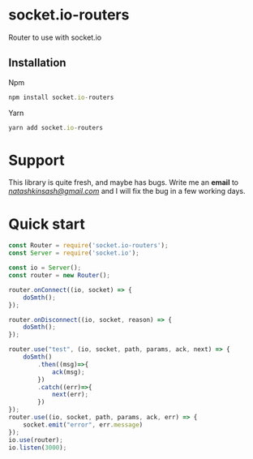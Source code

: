socket.io-routers
================

Router to use with socket.io


## Installation

Npm
```javascript
npm install socket.io-routers
```

Yarn
```javascript
yarn add socket.io-routers
```

# Support

This library is quite fresh, and maybe has bugs. Write me an **email** to *natashkinsash@gmail.com* and I will fix the bug in a few working days.

# Quick start

```javascript
const Router = require('socket.io-routers');
const Server = require('socket.io');

const io = Server();
const router = new Router();

router.onConnect((io, socket) => {
    doSmth();
});

router.onDisconnect((io, socket, reason) => {
    doSmth();
});

router.use("test", (io, socket, path, params, ack, next) => {
    doSmth()
        .then((msg)=>{
            ack(msg);
        })
        .catch((err)=>{
            next(err);
        })
});
router.use((io, socket, path, params, ack, err) => {
    socket.emit("error", err.message)
});
io.use(router);
io.listen(3000);

```